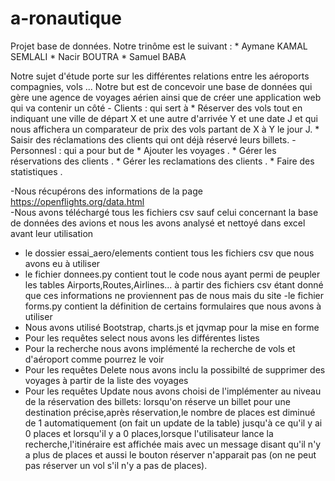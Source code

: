 # a-ronautique
Projet base de données.
Notre trinôme est le suivant  : 
       * Aymane KAMAL SEMLALI 
       * Nacir BOUTRA 
       * Samuel BABA 
        
  
 Notre sujet d'étude porte sur les différentes relations entre les aéroports compagnies, vols ... Notre but est de concevoir une base de données qui gère une agence de voyages aérien ainsi que de créer une application web  qui va contenir un côté
    - Clients : qui sert à 
         * Réserver des vols tout en indiquant une ville de départ X et une autre d'arrivée Y et une date J et qui nous affichera un comparateur de prix des vols partant de X à Y le jour J.
         * Saisir des réclamations des clients qui ont déjà réservé leurs billets.
    - Personnesl : qui a pour but de
         * Ajouter les voyages .
         * Gérer les réservations des clients .
         * Gérer les reclamations des clients .
         * Faire des statistiques .
    
     
  
  
  -Nous récupérons des informations de la page https://openflights.org/data.html  
  -Nous avons téléchargé tous les fichiers csv sauf celui concernant la base de données des avions et nous les avons analysé et nettoyé dans excel avant leur utilisation
  - le dossier essai_aero/elements contient tous les fichiers csv que nous avons eu à utiliser
  - le fichier donnees.py contient tout le code nous ayant permi de peupler les tables Airports,Routes,Airlines... à partir des fichiers csv étant donné que ces informations ne proviennent pas de nous mais du site
  -le fichier forms.py contient la définition de certains formulaires que nous avons à utiliser 
  - Nous avons utilisé Bootstrap, charts.js et jqvmap pour la mise en forme
  - Pour les requêtes select nous avons les différentes listes 
  - Pour la recherche nous avons implémenté la recherche de vols et d'aéroport comme pourrez le voir
  - Pour les requêtes Delete nous avons inclu la possibilté de supprimer des voyages à partir de la liste des voyages
  - Pour les requêtes Update nous avons choisi de l'implémenter au niveau de la réservation des billets: lorsqu'on réserve un billet pour une destination précise,après réservation,le nombre de places est diminué de 1 automatiquement (on fait un update de la table) jusqu'à ce qu'il y ai 0 places et lorsqu'il y a 0 places,lorsque l'utilisateur lance la recherche,l'itinéraire est affichée mais avec un message disant qu'il n'y a plus de places et aussi le bouton réserver n'apparait pas (on ne peut pas réserver un vol s'il n'y a pas de places).
  
  




